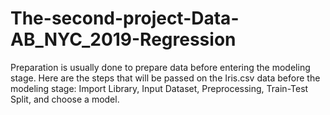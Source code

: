 # The-second-project-Data-AB_NYC_2019-Regression
Preparation is usually done to prepare data before entering the modeling stage. Here are the steps that will be passed on the Iris.csv data before the modeling stage: Import Library, Input Dataset, Preprocessing, Train-Test Split, and choose a model.
